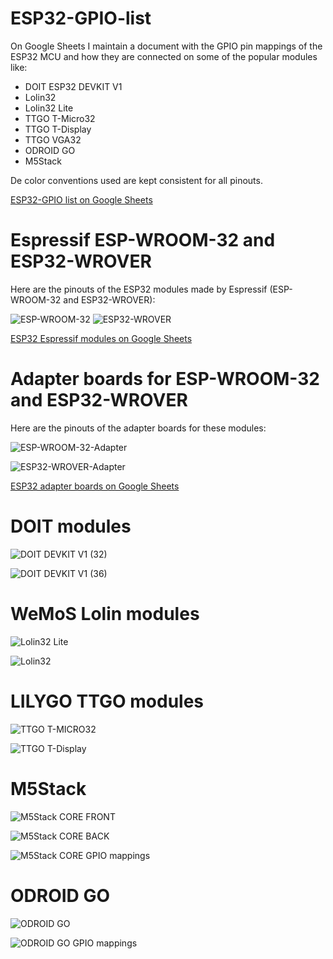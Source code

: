 # ESP32-GPIO-list

On Google Sheets I maintain a document with the GPIO pin mappings of the ESP32 MCU and how they are connected on some of the popular modules like:
- DOIT ESP32 DEVKIT V1
- Lolin32
- Lolin32 Lite
- TTGO T-Micro32
- TTGO T-Display
- TTGO VGA32
- ODROID GO
- M5Stack

De color conventions used are kept consistent for all pinouts. 

[ESP32-GPIO list on Google Sheets](https://docs.google.com/spreadsheets/d/1YNM0ygJRb-AnxUBC7ivR3uWTbxw-iHu1eqr2sKyIV5o/edit?usp=sharing)

# Espressif ESP-WROOM-32 and ESP32-WROVER

Here are the pinouts of the ESP32 modules made by Espressif (ESP-WROOM-32 and ESP32-WROVER):

![ESP-WROOM-32](https://raw.githubusercontent.com/beNative/ESP32-GPIO-list/main/images/ESP-WROOM32.png)
![ESP32-WROVER](https://raw.githubusercontent.com/beNative/ESP32-GPIO-list/main/images/ESP32-WROVER.png)

[ESP32 Espressif modules on Google Sheets](https://docs.google.com/spreadsheets/d/1YUnQfJvdDMdRCu7VHqtJBmLtFFmX27PLtTgcogA0_5w/edit?usp=sharing)

# Adapter boards for ESP-WROOM-32 and ESP32-WROVER

Here are the pinouts of the adapter boards for these modules:

![ESP-WROOM-32-Adapter](https://raw.githubusercontent.com/beNative/ESP32-GPIO-list/main/images/ESP-WROOM32-Adapter.png)

![ESP32-WROVER-Adapter](https://raw.githubusercontent.com/beNative/ESP32-GPIO-list/main/images/ESP32-WROVER-Adapter.png)

[ESP32 adapter boards on Google Sheets](https://docs.google.com/spreadsheets/d/1pfcyDsA-za32Rq5lNlfk5DdaT3g35VYemNeNMLWb6TQ/edit?usp=sharing)

# DOIT modules

![DOIT DEVKIT V1 (32)](https://raw.githubusercontent.com/beNative/ESP32-GPIO-list/main/images/DOIT-DEVKIT-V1-32.png)

![DOIT DEVKIT V1 (36)](https://raw.githubusercontent.com/beNative/ESP32-GPIO-list/main/images/DOIT-DEVKIT-V1-36.png)

# WeMoS Lolin modules

![Lolin32 Lite](https://raw.githubusercontent.com/beNative/ESP32-GPIO-list/main/images/Lolin32-Lite.png)

![Lolin32](https://raw.githubusercontent.com/beNative/ESP32-GPIO-list/main/images/Lolin32.png)

# LILYGO TTGO modules

![TTGO T-MICRO32](https://raw.githubusercontent.com/beNative/ESP32-GPIO-list/main/images/TTGO-T-MICRO32.png)

![TTGO T-Display](https://raw.githubusercontent.com/beNative/ESP32-GPIO-list/main/images/TTGO-T-DISPLAY.png)

# M5Stack

![M5Stack CORE FRONT](https://raw.githubusercontent.com/beNative/ESP32-GPIO-list/main/images/M5Stack-CORE-FRONT.png)

![M5Stack CORE BACK](https://raw.githubusercontent.com/beNative/ESP32-GPIO-list/main/images/M5Stack-CORE-BACK.png)

![M5Stack CORE GPIO mappings](https://raw.githubusercontent.com/beNative/ESP32-GPIO-list/main/images/M5Stack-CORE-GPIO-mappings.png)

# ODROID GO

![ODROID GO](https://raw.githubusercontent.com/beNative/ESP32-GPIO-list/main/images/ODROID-GO.png)

![ODROID GO GPIO mappings](https://raw.githubusercontent.com/beNative/ESP32-GPIO-list/main/images/ODROID-GO-GPIO-mappings.png)
